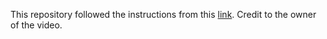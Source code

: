 This repository followed the instructions from this [link](https://www.youtube.com/watch?v=s_o8dwzRlu4&t=2s). Credit to the owner of the video.